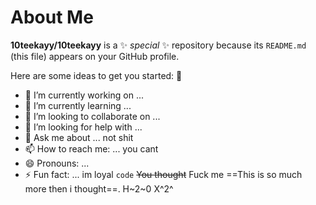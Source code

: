 # About Me

**10teekayy/10teekayy** is a ✨ _special_ ✨ repository because its `README.md` (this file) appears on your GitHub profile.

Here are some ideas to get you started:
:children_crossing:
- 🔭 I’m currently working on ...
- 🌱 I’m currently learning ...
- 👯 I’m looking to collaborate on ...
- 🤔 I’m looking for help with ...
- 💬 Ask me about ... not shit
- 📫 How to reach me: ... you cant
- 😄 Pronouns: ...
- ⚡ Fun fact: ... im loyal
  `code`
~~You thought~~
Fuck me ==This is so much more then i thought==.
 H~2~0 X^2^
